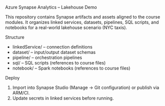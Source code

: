 Azure Synapse Analytics – Lakehouse Demo

This repository contains Synapse artifacts and assets aligned to the course modules. It organizes linked services, datasets, pipelines, SQL scripts, and notebooks for a real-world lakehouse scenario (NYC taxis).

Structure
- linkedService/ – connection definitions
- dataset/ – input/output dataset schemas
- pipeline/ – orchestration pipelines
- sql/ – SQL scripts (references to course files)
- notebook/ – Spark notebooks (references to course files)

Deploy
1) Import into Synapse Studio (Manage → Git configuration) or publish via ARM/CI.
2) Update secrets in linked services before running.


